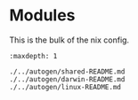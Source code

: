 # Modules

This is the bulk of the nix config.

```{toctree}
:maxdepth: 1

./../autogen/shared-README.md
./../autogen/darwin-README.md
./../autogen/linux-README.md
```
